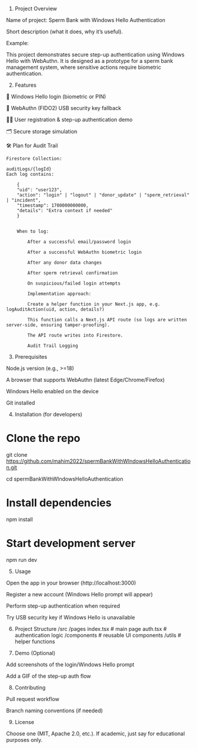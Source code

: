 1. Project Overview

Name of project: Sperm Bank with Windows Hello Authentication

Short description (what it does, why it’s useful).

Example:

This project demonstrates secure step-up authentication using Windows Hello with WebAuthn. It is designed as a prototype for a sperm bank management system, where sensitive actions require biometric authentication.

2. Features

🔐 Windows Hello login (biometric or PIN)

🔑 WebAuthn (FIDO2) USB security key fallback

👨‍💻 User registration & step-up authentication demo

🗂️ Secure storage simulation

🛠 Plan for Audit Trail

    Firestore Collection:

    auditLogs/{logId}
    Each log contains:

        {
        "uid": "user123",
        "action": "login" | "logout" | "donor_update" | "sperm_retrieval" | "incident",
        "timestamp": 1700000000000,
        "details": "Extra context if needed"
        }


        When to log:

            After a successful email/password login

            After a successful WebAuthn biometric login

            After any donor data changes

            After sperm retrieval confirmation

            On suspicious/failed login attempts

            Implementation approach:

            Create a helper function in your Next.js app, e.g. logAuditAction(uid, action, details?)

            This function calls a Next.js API route (so logs are written server-side, ensuring tamper-proofing).

            The API route writes into Firestore.

            Audit Trail Logging

3. Prerequisites

Node.js version (e.g., >=18)

A browser that supports WebAuthn (latest Edge/Chrome/Firefox)

Windows Hello enabled on the device

Git installed

4. Installation (for developers)
# Clone the repo
git clone https://github.com/mahim2022/spermBankWithWIndowsHelloAuthentication.git

cd spermBankWithWIndowsHelloAuthentication

# Install dependencies
npm install

# Start development server
npm run dev

5. Usage

Open the app in your browser (http://localhost:3000)

Register a new account (Windows Hello prompt will appear)

Perform step-up authentication when required

Try USB security key if Windows Hello is unavailable

6. Project Structure
/src
  /pages
    index.tsx     # main page
    auth.tsx      # authentication logic
  /components     # reusable UI components
  /utils          # helper functions

7. Demo (Optional)

Add screenshots of the login/Windows Hello prompt

Add a GIF of the step-up auth flow

8. Contributing

Pull request workflow

Branch naming conventions (if needed)

9. License

Choose one (MIT, Apache 2.0, etc.). If academic, just say for educational purposes only.